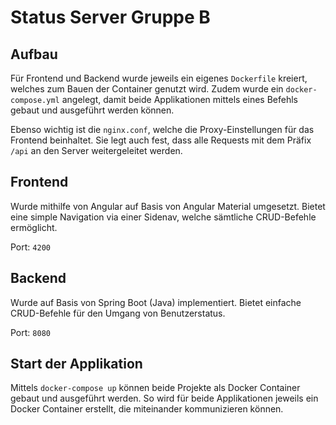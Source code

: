 # Status Server Gruppe B

## Aufbau

Für Frontend und Backend wurde jeweils ein eigenes `Dockerfile` kreiert, welches zum Bauen der Container genutzt wird.
Zudem wurde ein `docker-compose.yml` angelegt, damit beide Applikationen mittels eines Befehls gebaut und ausgeführt werden können.

Ebenso wichtig ist die `nginx.conf`, welche die Proxy-Einstellungen für das Frontend beinhaltet.
Sie legt auch fest, dass alle Requests mit dem Präfix `/api` an den Server weitergeleitet werden.

## Frontend

Wurde mithilfe von Angular auf Basis von Angular Material umgesetzt.
Bietet eine simple Navigation via einer Sidenav, welche sämtliche CRUD-Befehle ermöglicht.

Port: `4200`

## Backend

Wurde auf Basis von Spring Boot (Java) implementiert.
Bietet einfache CRUD-Befehle für den Umgang von Benutzerstatus.

Port: `8080`

## Start der Applikation

Mittels `docker-compose up` können beide Projekte als Docker Container gebaut und ausgeführt werden.
So wird für beide Applikationen jeweils ein Docker Container erstellt, die miteinander kommunizieren können.